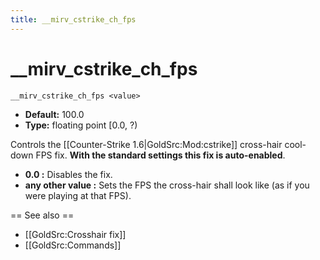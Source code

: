 ```yaml
---
title: __mirv_cstrike_ch_fps
---
```


# __mirv_cstrike_ch_fps

```
__mirv_cstrike_ch_fps <value>
```

* **Default:** 100.0
* **Type:** floating point \[0.0, ?)

Controls the [[Counter-Strike 1.6|GoldSrc:Mod:cstrike]] cross-hair cool-down FPS fix. **With the standard settings this fix is auto-enabled**.

* **0.0 :** Disables the fix.
* **any other value :** Sets the FPS the cross-hair shall look like (as if you were playing at that FPS).

== See also ==

* [[GoldSrc:Crosshair fix]]
* [[GoldSrc:Commands]]